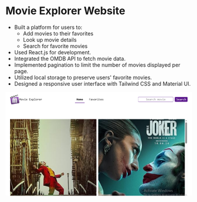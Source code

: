 # Movie Explorer Website

- Built a platform for users to:
  - Add movies to their favorites
  - Look up movie details
  - Search for favorite movies
- Used React.js for development.
- Integrated the OMDB API to fetch movie data.
- Implemented pagination to limit the number of movies displayed per page.
- Utilized local storage to preserve users' favorite movies.
- Designed a responsive user interface with Tailwind CSS and Material UI.

<img src='/src/assets/homepage.png'>
